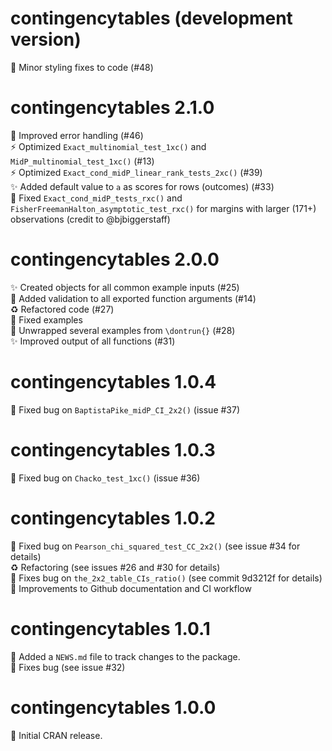 # contingencytables (development version)

:lipstick: Minor styling fixes to code (#48)

# contingencytables 2.1.0

:safety_vest: Improved error handling (#46)<br>
:zap: Optimized `Exact_multinomial_test_1xc()` and `MidP_multinomial_test_1xc()` (#13)<br>
:zap: Optimized `Exact_cond_midP_linear_rank_tests_2xc()` (#39)<br>
:sparkles: Added default value to `a` as scores for rows (outcomes) (#33)<br>
:bug: Fixed `Exact_cond_midP_tests_rxc()` and `FisherFreemanHalton_asymptotic_test_rxc()` for margins with larger (171+) observations (credit to @bjbiggerstaff)

# contingencytables 2.0.0

:sparkles: Created objects for all common example inputs (#25)<br>
:safety_vest: Added validation to all exported function arguments (#14)<br>
:recycle: Refactored code (#27)<br>
:memo: Fixed examples<br>
:memo: Unwrapped several examples from `\dontrun{}` (#28)<br>
:sparkles: Improved output of all functions (#31)

# contingencytables 1.0.4

:bug: Fixed bug on `BaptistaPike_midP_CI_2x2()` (issue #37)

# contingencytables 1.0.3

:bug: Fixed bug on `Chacko_test_1xc()` (issue #36)

# contingencytables 1.0.2

:bug: Fixed bug on `Pearson_chi_squared_test_CC_2x2()` (see issue #34 for details)<br>
:recycle: Refactoring (see issues #26 and #30 for details)<br>
:bug: Fixes bug on `the_2x2_table_CIs_ratio()` (see commit 9d3212f for details)<br>
:construction_worker: Improvements to Github documentation and CI workflow

# contingencytables 1.0.1

:memo: Added a `NEWS.md` file to track changes to the package.<br>
:bug: Fixes bug (see issue #32)

# contingencytables 1.0.0

:tada: Initial CRAN release.
